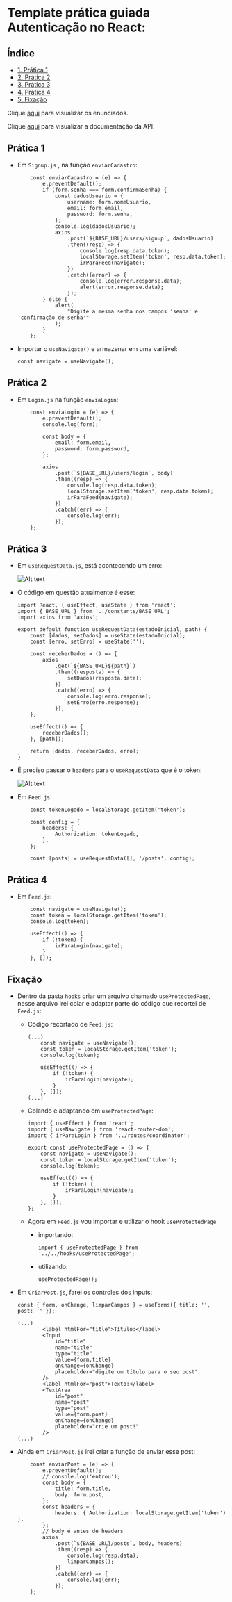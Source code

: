# Template prática guiada Autenticação no React:

## Índice

-   [1. Prática 1](#prática-1)
-   [2. Prática 2](#prática-2)
-   [3. Prática 3](#prática-3)
-   [4. Prática 4](#prática-4)
-   [5. Fixação](#fixação)

Clique [aqui](https://docs.google.com/presentation/d/e/2PACX-1vQfCwZ_yGr_1V1U-qv8D0uUDVRsilV7yYtx0eQRfVpvZZNsllw8aE57OOkCS6_UV1H0w6xlkS4sL5zc/pub?start=false&loop=false&delayms=3000&slide=id.g1de97eebd14_0_14) para visualizar os enunciados.

Clique [aqui](https://documenter.getpostman.com/view/24422099/2s93Xu1QR9#6aa45f83-bd02-4d9f-886b-f04939e89ace) para visualizar a documentação da API.

## Prática 1

-   Em `Signup.js` , na função `enviarCadastro`:

    ```
        const enviarCadastro = (e) => {
            e.preventDefault();
            if (form.senha === form.confirmaSenha) {
                const dadosUsuario = {
                    username: form.nomeUsuario,
                    email: form.email,
                    password: form.senha,
                };
                console.log(dadosUsuario);
                axios
                    .post(`${BASE_URL}/users/signup`, dadosUsuario)
                    .then((resp) => {
                        console.log(resp.data.token);
                        localStorage.setItem('token', resp.data.token);
                        irParaFeed(navigate);
                    })
                    .catch((error) => {
                        console.log(error.response.data);
                        alert(error.response.data);
                    });
            } else {
                alert(
                    "Digite a mesma senha nos campos 'senha' e 'confirmação de senha'"
                );
            }
        };
    ```

-   Importar o `useNavigate()` e armazenar em uma variável:

    ```
    const navigate = useNavigate();
    ```

## Prática 2

-   Em `Login.js` na função `enviaLogin`:

    ```
        const enviaLogin = (e) => {
            e.preventDefault();
            console.log(form);

            const body = {
                email: form.email,
                password: form.password,
            };

            axios
                .post(`${BASE_URL}/users/login`, body)
                .then((resp) => {
                    console.log(resp.data.token);
                    localStorage.setItem('token', resp.data.token);
                    irParaFeed(navigate);
                })
                .catch((err) => {
                    console.log(err);
                });
        };
    ```

## Prática 3

-   Em `useRequestData.js`, está acontecendo um erro:

    ![Alt text](image.png)

-   O código em questão atualmente é esse:

    ```
    import React, { useEffect, useState } from 'react';
    import { BASE_URL } from '../constants/BASE_URL';
    import axios from 'axios';

    export default function useRequestData(estadoInicial, path) {
        const [dados, setDados] = useState(estadoInicial);
        const [erro, setErro] = useState('');

        const receberDados = () => {
            axios
                .get(`${BASE_URL}${path}`)
                .then((resposta) => {
                    setDados(resposta.data);
                })
                .catch((erro) => {
                    console.log(erro.response);
                    setErro(erro.response);
                });
        };

        useEffect(() => {
            receberDados();
        }, [path]);

        return [dados, receberDados, erro];
    }

    ```

-   É preciso passar o `headers` para o `useRequestData` que é o token:

    ![Alt text](image-1.png)

-   Em `Feed.js`:

    ```
        const tokenLogado = localStorage.getItem('token');

        const config = {
            headers: {
                Authorization: tokenLogado,
            },
        };

        const [posts] = useRequestData([], '/posts', config);
    ```

## Prática 4

-   Em `Feed.js`:

    ```
        const navigate = useNavigate();
        const token = localStorage.getItem('token');
        console.log(token);

        useEffect(() => {
            if (!token) {
                irParaLogin(navigate);
            }
        }, []);
    ```

## Fixação

-   Dentro da pasta `hooks` criar um arquivo chamado `useProtectedPage`, nesse arquivo irei colar e adaptar parte do código que recortei de `Feed.js`:

    -   Código recortado de `Feed.js`:

        ```
        (...)
            const navigate = useNavigate();
            const token = localStorage.getItem('token');
            console.log(token);

            useEffect(() => {
                if (!token) {
                    irParaLogin(navigate);
                }
            }, []);
        (...)
        ```

    -   Colando e adaptando em `useProtectedPage`:

        ```
        import { useEffect } from 'react';
        import { useNavigate } from 'react-router-dom';
        import { irParaLogin } from '../routes/coordinator';

        export const useProtectedPage = () => {
            const navigate = useNavigate();
            const token = localStorage.getItem('token');
            console.log(token);

            useEffect(() => {
                if (!token) {
                    irParaLogin(navigate);
                }
            }, []);
        };
        ```

    -   Agora em `Feed.js` vou importar e utilizar o hook `useProtectedPage`
        -   importando:
            ```
            import { useProtectedPage } from '../../hooks/useProtectedPage';
            ```
        -   utilizando:
            ```
            useProtectedPage();
            ```

-   Em `CriarPost.js`, farei os controles dos inputs:

    ```
    const { form, onChange, limparCampos } = useForms({ title: '', post: '' });
    ```

    ```
    (...)
            <label htmlFor="title">Título:</label>
            <Input
                id="title"
                name="title"
                type="title"
                value={form.title}
                onChange={onChange}
                placeholder="digite um título para o seu post"
            />
            <label htmlFor="post">Texto:</label>
            <TextArea
                id="post"
                name="post"
                type="post"
                value={form.post}
                onChange={onChange}
                placeholder="crie um post!"
            />
    (...)
    ```

-   Ainda em `CriarPost.js` irei criar a função de enviar esse post:
    ```
        const enviarPost = (e) => {
            e.preventDefault();
            // console.log('entrou');
            const body = {
                title: form.title,
                body: form.post,
            };
            const headers = {
                headers: { Authorization: localStorage.getItem('token') },
            };
            // body é antes de headers
            axios
                .post(`${BASE_URL}/posts`, body, headers)
                .then((resp) => {
                    console.log(resp.data);
                    limparCampos();
                })
                .catch((err) => {
                    console.log(err);
                });
        };
    ```
